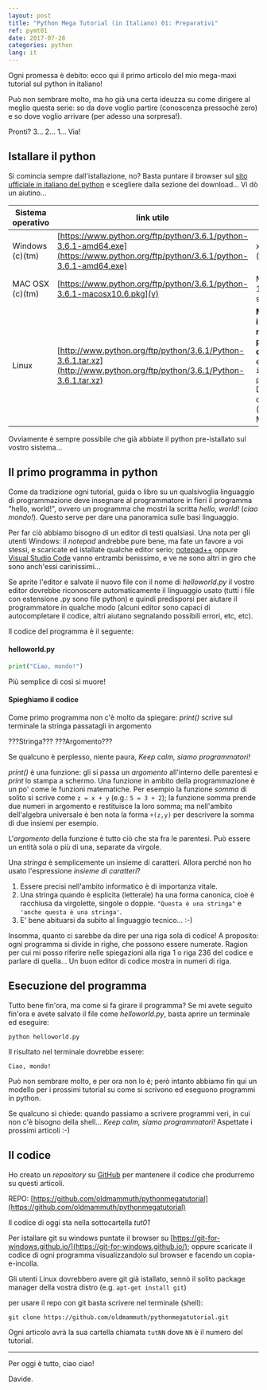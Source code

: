 ```yaml
---
layout: post
title: "Python Mega Tutorial (in Italiano) 01: Preparativi"
ref: pymt01
date: 2017-07-28
categories: python
lang: it
---
```

Ogni promessa è debito: ecco qui il primo articolo del mio mega-maxi tutorial sul python in italiano!

Può non sembrare molto, ma ho già una certa ideuzza su come dirigere al meglio questa serie: so da dove voglio partire (conoscenza pressochè zero) e so dove voglio arrivare (per adesso una sorpresa!).

Pronti? 3... 2... 1... Via!

## Istallare il python
Si comincia sempre dall'istallazione, no? Basta puntare il browser sul [sito ufficiale in italiano del python](http://python.it/) e scegliere dalla sezione dei download... Vi dò un aiutino...

|Sistema operativo | link utile |note           |
|------------------|------------|---------------|
| Windows (c)(tm)  | [https://www.python.org/ftp/python/3.6.1/python-3.6.1-amd64.exe](https://www.python.org/ftp/python/3.6.1/python-3.6.1-amd64.exe) | x86 o x64 (non Itanium)|
|MAC OSX (c)(tm)   | [https://www.python.org/ftp/python/3.6.1/python-3.6.1-macosx10.6.pkg](v) | Mac OS X 10.6 e successivi |
| Linux | [http://www.python.org/ftp/python/3.6.1/Python-3.6.1.tar.xz](http://www.python.org/ftp/python/3.6.1/Python-3.6.1.tar.xz) | **Meglio usare il package manafer della propria distribuzione**, e.g: ```apt-get install python3``` per Debian e derivati (Ubuntu, Mint...) |

Ovviamente è sempre possibile che già abbiate il python pre-istallato sul vostro sistema...

## Il primo programma in python
Come da tradizione ogni tutorial, guida o libro su un qualsivoglia linguaggio di programmazione deve insegnare al programmatore in fieri il programma "hello, world!", ovvero un programma che mostri la scritta *hello, world!* (*ciao mondo!*). Questo serve per dare una panoramica sulle basi linguaggio.

Per far ciò abbiamo bisogno di un editor di testi qualsiasi. Una nota per gli utenti Windows: il *notepad* andrebbe pure bene, ma fate un favore a voi stessi, e scaricate ed istallate qualche editor serio; [notepad++](https://notepad-plus-plus.org/download/) oppure [Visual Studio Code](https://code.visualstudio.com/download) vanno entrambi benissimo, e ve ne sono altri in giro che sono anch'essi carinissimi...

Se aprite l'editor e salvate il nuovo file con il nome di *helloworld.py* il vostro editor dovrebbe riconoscere automaticamente il linguaggio usato (tutti i file con estensione .py sono file python) e quindi predisporsi per aiutare il programmatore in qualche modo (alcuni editor sono capaci di autocompletare il codice, altri aiutano segnalando possibili errori, etc, etc).

Il codice del programma è il seguente:

#### helloworld.py
```python
print("Ciao, mondo!")
```

Più semplice di così si muore!

#### Spieghiamo il codice
Come primo programma non c'è molto da spiegare: *print()* scrive sul terminale la stringa passatagli in argomento 

???Stringa??? ???Argomento???

Se qualcuno è perplesso, niente paura, *Keep calm, siamo programmatori!*

*print()* è una funzione: gli si passa un *argomento* all'interno delle parentesi e *print* lo stampa a schermo.
Una funzione in ambito della programmazione è un po' come le funzioni matematiche.
Per esempio la funzione *somma* di solito si scrive come ```z = x + y``` (e.g.: ```5 = 3 + 2```); la funzione somma prende due numeri in argomento e restituisce la loro somma; ma nell'ambito dell'algebra universale è ben nota la forma ```+(z,y)``` per descrivere la somma di due insiemi per esempio.

L'*argomento* della funzione è tutto ciò che sta fra le parentesi. Può essere un entità sola o più di una, separate da virgole.

Una *stringa* è semplicemente un insieme di caratteri. Allora perché non ho usato l'espressione *insieme di caratteri*?

1. Essere precisi nell'ambito informatico è di importanza vitale.
2. Una stringa quando è esplicita (letterale) ha una forma canonica, cioè è racchiusa da virgolette, singole o doppie. ```"Questa è una stringa"``` e ```'anche questa è una stringa'```.
3. E' bene abituarsi da subito al linguaggio tecnico... :-)

Insomma, quanto ci sarebbe da dire per una riga sola di codice!
A proposito: ogni programma si divide in righe, che possono essere numerate. Ragion per cui mi posso riferire nelle spiegazioni alla riga 1 o riga 236 del codice e parlare di quella... Un buon editor di codice mostra in numeri di riga.

## Esecuzione del programma

Tutto bene fin'ora, ma come si fa girare il programma?
Se mi avete seguito fin'ora e avete salvato il file come *helloworld.py*, basta aprire un terminale ed eseguire:

```shell
python helloworld.py
```

Il risultato nel terminale dovrebbe essere:

```
Ciao, mondo!
```

Può non sembrare molto, e per ora non lo è; però intanto abbiamo fin qui un modello per i prossimi tutorial su come si scrivono ed eseguono programmi in python.

Se qualcuno si chiede: quando passiamo a scrivere programmi veri, in cui non c'è bisogno della shell... *Keep calm, siamo programmatori!* 
Aspettate i prossimi articoli :-)

## Il codice

Ho creato un *repository* su [GitHub](https://github.com) per mantenere il codice che produrremo su questi articoli.

REPO: [https://github.com/oldmammuth/pythonmegatutorial](https://github.com/oldmammuth/pythonmegatutorial)

Il codice di oggi sta nella sottocartella *tut01*

Per istallare git su windows puntate il browser su [https://git-for-windows.github.io/](https://git-for-windows.github.io/); oppure scaricate il codice di ogni programma visualizzandolo sul browser e facendo un copia-e-incolla.

Gli utenti Linux dovrebbero avere git già istallato, sennò il solito package manager della vostra distro (e.g. ```apt-get install git```)

per usare il repo con git basta scrivere nel terminale (shell):

```shell
git clone https://github.com/oldmammuth/pythonmegatutorial.git
```

Ogni articolo avrà la sua cartella chiamata ```tutNN``` dove ```NN``` è il numero del tutorial.

---

Per oggi è tutto, ciao ciao!

Davide.

